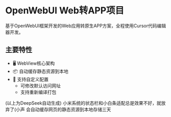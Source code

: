 # OpenWebUI Web转APP项目

基于OpenWebUI框架开发的Web应用转原生APP方案，全程使用Cursor代码编辑器开发。

## 主要特性
- 🖥️ WebView核心架构
- 📦 自动缓存静态资源到本地
- 🔧 支持自定义配置
  - 可修改默认访问网址
  - 支持重新编译打包
 
(以上为DeepSeek自动生成)
小米系统的状态栏和小白条适配总是效果不好，就放弃了(小声
会自动缓存网页的静态资源到本地存储三天